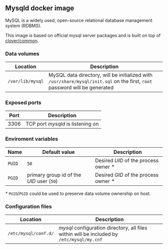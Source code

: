 ## Mysqld docker image
MySQL is a widely used, open-source relational database management system (RDBMS).

This image is based on official mysql server packages and is built on top of [clover/common](https://hub.docker.com/r/clover/common/).

### Data volumes
| Location | Description |
|---|---|
| `/var/lib/mysql` | MySQL data directory, will be initialized with `/usr/share/mysql/init.sql` on the first, `root` password will be generated |

### Exposed ports
| Port | Description |
|---|---|
| 3306 | TCP port _mysqld_ is listening on |

### Enviroment variables
| Name | Default value | Description |
|---|---|---|
| `PUID` | `50` | Desired _UID_ of the process owner _*_ |
| `PGID` | primary group id of the _UID_ user (`50`) | Desired _GID_ of the process owner _*_ |

_*_ `PUID`/`PGID` could be used to preserve data volume ownership on host.

### Configuration files
| Location | Description |
|---|---|
| `/etc/mysql/conf.d/` | _mysql_ configuration directory, all files within will be included by `/etc/mysql/my.cnf` |
